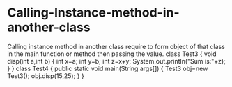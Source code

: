 # Calling-Instance-method-in-another-class
Calling instance method in another class require to form object of that class in the main function or method then passing the value.
class Test3
{
 void disp(int a,int b)
{
 int x=a;
 int y=b;
 int z=x+y;
 System.out.println("Sum is:"+z);
}
}
class Test4
{
public static void main(String args[])
{
 Test3 obj=new Test3();
 obj.disp(15,25);
}
} 
